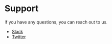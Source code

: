 # Support

If you have any questions, you can reach out to us.
* [Slack](https://slack.appscode.com)
* [Twitter](https://twitter.com/AppsCodeHQ)
